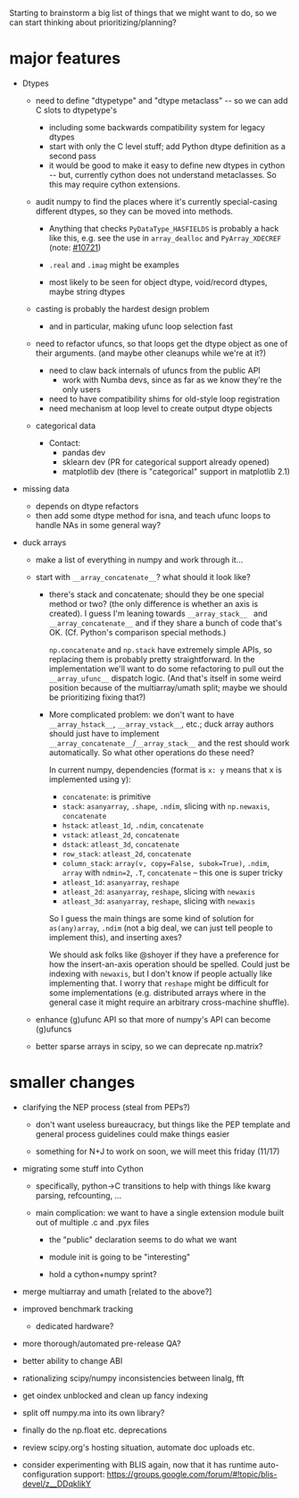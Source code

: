 Starting to brainstorm a big list of things that we might want to do,
so we can start thinking about prioritizing/planning?

# major features

* Dtypes

  * need to define "dtypetype" and "dtype metaclass" -- so we can add C
    slots to dtypetype's
    * including some backwards compatibility system for legacy dtypes
    * start with only the C level stuff; add Python dtype definition
      as a second pass
    * it would be good to make it easy to define new dtypes in cython
      -- but, currently cython does not understand metaclasses. So
      this may require cython extensions.

  * audit numpy to find the places where it's currently special-casing
    different dtypes, so they can be moved into methods.
  
    * Anything that checks `PyDataType_HASFIELDS` is probably a hack
      like this, e.g. see the use in `array_dealloc` and
      `PyArray_XDECREF`
      (note: [#10721](https://github.com/numpy/numpy/issues/10721))

    * `.real` and `.imag` might be examples

    * most likely to be seen for object dtype, void/record dtypes,
      maybe string dtypes

  * casting is probably the hardest design problem
  
    * and in particular, making ufunc loop selection fast

  * need to refactor ufuncs, so that loops get the dtype object as one
    of their arguments. (and maybe other cleanups while we're at it?)

    * need to claw back internals of ufuncs from the public API
      * work with Numba devs, since as far as we know they're the only
        users
    * need to have compatibility shims for old-style loop registration
    * need mechanism at loop level to create output dtype objects

  * categorical data
    * Contact:
      * pandas dev
      * sklearn dev (PR for categorical support already opened)
      * matplotlib dev (there is "categorical" support in matplotlib 2.1)

* missing data

  * depends on dtype refactors
  * then add some dtype method for isna, and teach ufunc loops to
    handle NAs in some general way?

* duck arrays

  * make a list of everything in numpy and work through it...
  
  * start with `__array_concatenate__`? what should it look like?
  
    * there's stack and concatenate; should they be one special method
      or two? (the only difference is whether an axis is created). I
      guess I'm leaning towards `__array_stack__ ` and
      `__array_concatenate__` and if they share a bunch of code that's
      OK. (Cf. Python's comparison special methods.)
      
      `np.concatenate` and `np.stack` have extremely simple APIs, so
      replacing them is probably pretty straightforward. In the
      implementation we'll want to do some refactoring to pull out the
      `__array_ufunc__` dispatch logic. (And that's itself in some
      weird position because of the multiarray/umath split; maybe we
      should be prioritizing fixing that?)
      
    * More complicated problem: we don't want to have
      `__array_hstack__`, `__array_vstack__`, etc.; duck array authors
      should just have to implement
      `__array_concatenate__`/`__array_stack__` and the rest should
      work automatically. So what other operations do these need?

      In current numpy, dependencies (format is `x: y` means that x is
      implemented using y):
      
      * `concatenate`: is primitive
      * `stack`: `asanyarray`, `.shape`, `.ndim`, slicing with
        `np.newaxis`, `concatenate`
      * `hstack`: `atleast_1d`, `.ndim`, `concatenate`
      * `vstack`: `atleast_2d`, `concatenate`
      * `dstack`: `atleast_3d`, `concatenate`
      * `row_stack`: `atleast_2d`, `concatenate`
      * `column_stack`: `array(v, copy=False, subok=True)`, `.ndim`,
        `array` with `ndmin=2`, `.T`, `concatenate` – this one is
        super tricky
      * `atleast_1d`: `asanyarray`, `reshape`
      * `atleast_2d`: `asanyarray`, `reshape`, slicing with `newaxis`
      * `atleast_3d`: `asanyarray`, `reshape`, slicing with `newaxis`

      So I guess the main things are some kind of solution for
      `as(any)array`, `.ndim` (not a big deal, we can just tell people
      to implement this), and inserting axes?
      
      We should ask folks like @shoyer if they have a preference for
      how the insert-an-axis operation should be spelled. Could just
      be indexing with `newaxis`, but I don't know if people actually
      like implementing that. I worry that `reshape` might be
      difficult for some implementations (e.g. distributed arrays
      where in the general case it might require an arbitrary
      cross-machine shuffle).

  * enhance (g)ufunc API so that more of numpy's API can become
    (g)ufuncs

  * better sparse arrays in scipy, so we can deprecate np.matrix?
  

# smaller changes

* clarifying the NEP process (steal from PEPs?)

  * don't want useless bureaucracy, but things like the PEP template
    and general process guidelines could make things easier

  * something for N+J to work on soon, we will meet this friday
    (11/17)

* migrating some stuff into Cython

  * specifically, python->C transitions to help with things like kwarg
    parsing, refcounting, ...

  * main complication: we want to have a single extension module built
    out of multiple .c and .pyx files

    * the "public" declaration seems to do what we want
    
    * module init is going to be "interesting"
    
    * hold a cython+numpy sprint?

* merge multiarray and umath [related to the above?]

* improved benchmark tracking

  * dedicated hardware?

* more thorough/automated pre-release QA?

* better ability to change ABI

* rationalizing scipy/numpy inconsistencies between linalg, fft

* get oindex unblocked and clean up fancy indexing

* split off numpy.ma into its own library?

* finally do the np.float etc. deprecations

* review scipy.org's hosting situation, automate doc uploads etc.

* consider experimenting with BLIS again, now that it has runtime
  auto-configuration support:
  https://groups.google.com/forum/#!topic/blis-devel/z__DDqkIikY
